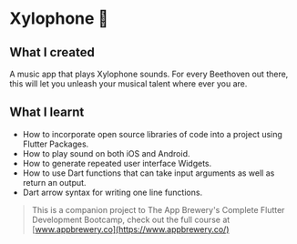 # Xylophone 🎹

## What I created

A music app that plays Xylophone sounds. For every Beethoven out there, this will let you unleash your musical talent where ever you are. 

## What I learnt

- How to incorporate open source libraries of code into a project using Flutter Packages.
- How to play sound on both iOS and Android.
- How to generate repeated user interface Widgets.
- How to use Dart functions that can take input arguments as well as return an output.
- Dart arrow syntax for writing one line functions.

>This is a companion project to The App Brewery's Complete Flutter Development Bootcamp, check out the full course at [www.appbrewery.co](https://www.appbrewery.co/)